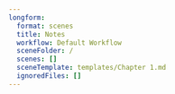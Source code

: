 ```yaml
---
longform:
  format: scenes
  title: Notes
  workflow: Default Workflow
  sceneFolder: /
  scenes: []
  sceneTemplate: templates/Chapter 1.md
  ignoredFiles: []
---
```

